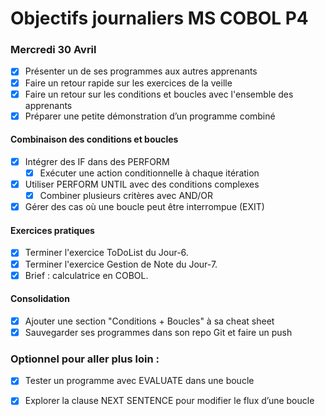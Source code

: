 # Objectifs journaliers MS COBOL P4

### Mercredi 30 Avril


- [x] Présenter un de ses programmes aux autres apprenants
- [x] Faire un retour rapide sur les exercices de la veille
- [x] Faire un retour sur les conditions et boucles avec l'ensemble des apprenants
- [x] Préparer une petite démonstration d’un programme combiné

#### Combinaison des conditions et boucles

- [x] Intégrer des IF dans des PERFORM
  - [x] Exécuter une action conditionnelle à chaque itération
- [x] Utiliser PERFORM UNTIL avec des conditions complexes
  - [x] Combiner plusieurs critères avec AND/OR
- [x] Gérer des cas où une boucle peut être interrompue (EXIT)

#### Exercices pratiques

- [x] Terminer l'exercice ToDoList du Jour-6.
- [x] Terminer l'exercice Gestion de Note du Jour-7.
- [x] Brief : calculatrice en COBOL.

#### Consolidation

- [x] Ajouter une section "Conditions + Boucles" à sa cheat sheet
- [x] Sauvegarder ses programmes dans son repo Git et faire un push

### Optionnel pour aller plus loin :

- [x] Tester un programme avec EVALUATE dans une boucle
- [x] Explorer la clause NEXT SENTENCE pour modifier le flux d’une boucle

